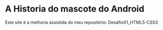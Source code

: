 # A Historia do mascote do Android

Este site é a melhoria assistida do meu repositório: Desafio01_HTML5-CSS3
